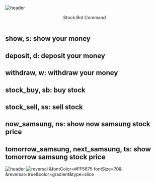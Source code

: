 ![header](https://capsule-render.vercel.app/api?text=Stock%20Bot!&fontColor=d6ace6&type=waving)
<center>Stock Bot Command</center>
<br>
<h2>show, s: show your money</h2>
<h2>deposit, d: deposit your money</h2>
<h2>withdraw, w: withdraw your money</h2>
<h2>stock_buy, sb: buy stock</h2>
<h2>stock_sell, ss: sell stock</h2>
<h2>now_samsung, ns: show now samsung stock price</h2>
<h2>tomorrow_samsung, next_samsung, ts: show tomorrow samsung stock price</h2>

![header](https://capsule-render.vercel.app/api?text=Hello%World!&fontSize=90&fontColor=#FF5675&rotate=30&type=slice)
![reversal](https://capsule-render.vercel.app/api?text=Now,%20Have%20Fun%20With%20Bot!&type=slice&fontColor=#FF5675)
&fontColor=#FF5675
fontSize=70&
&reversal=true&color=gradient&type=slice
